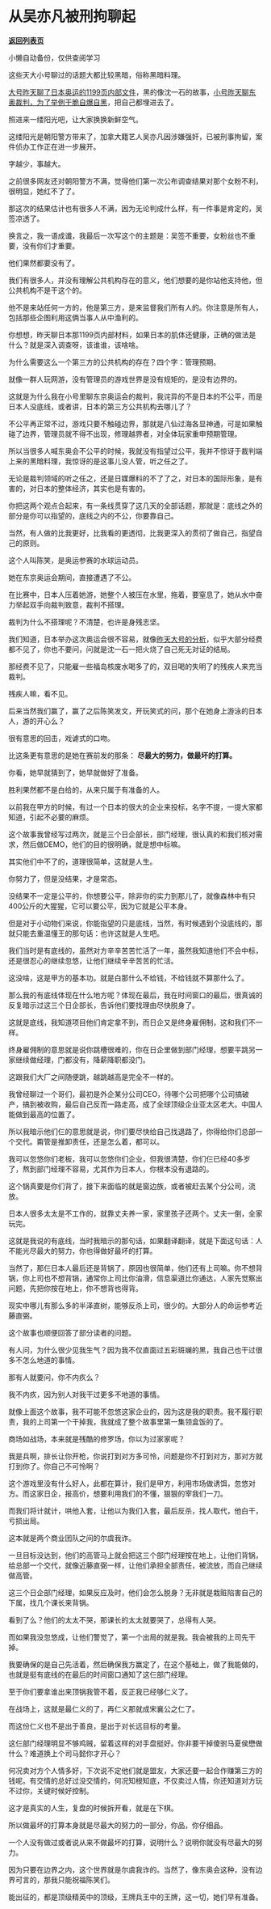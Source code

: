 # 从吴亦凡被刑拘聊起

[**返回列表页**](/gzh/记忆承载)

小懒自动备份，仅供查阅学习

这些天大小号聊过的话题大都比较黑暗，俗称黑暗料理。

  

[大号昨天聊了日本奥运的1199页内部文件](http://mp.weixin.qq.com/s?__biz=MzU0MjYwNDU2Mw==&mid=2247500201&idx=1&sn=8202422e99497ebb6a99525f94ed0cad&chksm=fb1aadd5cc6d24c34d2d7cb1d94ee101ddda316b9622e7ba6f50f797c29a25ee41486045c381&scene=21#wechat_redirect)，黑的像沈一石的故事，[小号昨天聊东奥裁判，为了举例干脆自爆自黑](http://mp.weixin.qq.com/s?__biz=MzU3NDc5Nzc0NQ==&mid=2247505592&idx=1&sn=a9014249b9ea80fb7d0eb3d9909aa275&chksm=fd2e7466ca59fd701962b98a651b42ab47191a800fc90e145a72bb765bd3106de3996c5306ba&scene=21#wechat_redirect)，把自己都埋进去了。  

  

照进来一缕阳光吧，让大家换换新鲜空气。  

  

这缕阳光是朝阳警方带来了，加拿大籍艺人吴亦凡因涉嫌强奸，已被刑事拘留，案件侦办工作正在进一步展开。  

  

字越少，事越大。

  

之前很多网友还对朝阳警方不满，觉得他们第一次公布调查结果对那个女粉不利，很明显，她红不了了。  

  

那这次的结果估计也有很多人不满，因为无论判成什么样，有一件事是肯定的，吴签凉透了。

  

换言之，我一语成谶，我最后一次写这个的主题是：吴签不重要，女粉丝也不重要，没有你们才重要。

  

他们果然都要没有了。

  

我们有很多人，并没有理解公共机构存在的意义，他们想要的是你站他支持他，但公共机构不是干这个的。

  

他不是来站任何一方的，他是第三方，是来监督我们所有人的。你注意是所有人，包括那些企图利用这俩当事人从中渔利的。

  

你想想，昨天聊日本那1199页内部材料，如果日本的肌体还健康，正确的做法是什么？就是深入调查呀，该谁谁，该啥啥。

  

为什么需要这么一个第三方的公共机构的存在？四个字：管理预期。

  

就像一群人玩网游，没有管理员的游戏世界是没有规矩的，是没有边界的。  

  

这就是为什么我在小号里聊东京奥运会的裁判，我诧异的不是日本的不公平，而是日本人没底线，或者讲，日本的第三方公共机构去哪儿了？  

  

不公平再正常不过，游戏只要不触碰边界，那就是八仙过海各显神通，可是如果触碰了边界，管理员就不得不出现，修理越界者，对全体玩家重申预期管理。

  

所以当很多人喊东奥会不公平的时候，我就没有指望过公平，我并不惊讶于裁判端上来的黑暗料理，我惊讶的是这事儿没人管，听之任之了。

  

无论是裁判领域的听之任之，还是日媒爆料的不了了之，对日本的国际形象，是有害的，对日本的整体经济，其实也是有害的。  

  

你把这两个观点合起来，有一条线贯穿了这几天的全部话题，那就是：底线之外的部分是你可以指望的，底线之内的不公，你要靠自己。

  

当然，有人做的比我更好，比我看的更透彻，比我更深入的贯彻了做自己，指望自己的原则。  

  

这个人叫陈笑，是奥运参赛的水球运动员。

  

她在东京奥运会期间，直接遭遇了不公。  

  

在比赛中，日本人压着她游，她整个人被压在水里，拖着，要窒息了，她从水中奋力举起双手向裁判致意，裁判不搭理。

  

裁判为什么不搭理呢？不清楚，也许是身残志坚。  

  

我们知道，日本举办这次奥运会很不容易，就像[昨天大号的分析](http://mp.weixin.qq.com/s?__biz=MzU0MjYwNDU2Mw==&mid=2247500201&idx=1&sn=8202422e99497ebb6a99525f94ed0cad&chksm=fb1aadd5cc6d24c34d2d7cb1d94ee101ddda316b9622e7ba6f50f797c29a25ee41486045c381&scene=21#wechat_redirect)，似乎大部分经费都不见了，你也不要问，问就是沈一石一把火烧了自己死无对证的结局。  

  

那经费不见了，只能雇一些福岛核废水喝多了的，双目喝的失明了的残疾人来充当裁判。

  

残疾人嘛，看不见。

  

后来当然我们赢了，赢了之后陈笑发文，开玩笑式的问，那个在她身上游泳的日本人，游的开心么？

  

很有意思的回击，戏谑式的口吻。  

  

比这条更有意思的是她在赛前发的那条： **尽最大的努力，做最坏的打算。**

  

你看，她早就猜到了，她早就做好了准备。

  

胜利果然都不是白给的，从来只属于有准备的人。  

  

以前我在甲方的时候，有过一个日本的很大的企业来投标，名字不提，一提大家都知道，引起不必要的麻烦。

  

这个故事我曾经写过两次，就是三个日企部长，部门经理，很认真的和我们核对需求，然后做DEMO，他们的目的很明确，就是想中标嘛。  

  

其实他们中不了的，道理很简单，这就是人生。  

  

你努力了，但是没结果，才是常态。  

  

没结果不一定是公平的，你想要公平，除非你的实力到那儿了，就像森林中有只400公斤的大猩猩，它可以要公平，因为它就是公平本身。

  

但是对于小动物们来说，你能指望的只是底线，当然，有时候遇到个没底线的，那就只能去重温懂王的那句话：也许这就是人生吧。  

  

我们当时是有底线的，虽然对方辛辛苦苦忙活了一年，虽然我知道他们不会中标，还是很忍心的继续忽悠，让他们继续辛辛苦苦的忙活。  

  

这没啥，这是甲方的基本功。就是白那什么不给钱，不给钱就不算那什么了。

  

那么我的有底线体现在什么地方呢？体现在最后，我在时间窗口的最后，很真诚的反复暗示过这三个日企部长，告诉他们要找理由尽快脱身了。  

  

这就是底线，我知道项目他们肯定拿不到，而日企又是终身雇佣制，这和我们不一样。  

  

终身雇佣制的意思就是说你跳槽很难的，你在日企里做到部门经理，想要平跳另一家继续做经理，门都没有，降薪降职都没门。  

  

这跟我们大厂之间随便跳，越跳越高是完全不一样的。  

  

我曾经聊过一个哥们，最初是外企某分公司CEO，待哪个公司把哪个公司搞破产，搞到被收购，最后自己反而一路走高，成了全球顶级企业亚太区老大。中国人能做到最高的位置了。

  

所以我暗示他们仨的意思就是说，你们要尽快给自己找退路了，你得给你们总部一个交代。甭管是推卸责任，还是怎么着，都可以。  

  

我可以忽悠你们老板，我可以忽悠你们企业，但我很清楚，你们仨已经40多岁了，熬到部门经理不容易，尤其作为日本人，你根本没有退路的。

  

这个锅真要是你们背了，接下来面临的就是窗边族，或者被赶去某个分公司，流放。  

  

日本人很多太太是不工作的，就靠丈夫养一家，家里孩子还两个。丈夫一倒，全家玩完。

  

这就是我说的有底线，当时我暗示的那句话，如果翻译翻译，就是下面这句话：人不能光尽最大的努力，你也得做好最坏的打算。

  

当然了，那仨日本人最后还是背锅了，原因也很简单，他们还有上司嘛。你不想背锅，你上司也不想背锅，通常你上司比你油滑，信息渠道比你通达，人家先觉察出问题，先把你按在地上，你不想背也得背。  

  

现实中哪儿有那么多的半泽直树，能够反杀上司，很少的。大部分人的命运参考近藤直弼。

  

这个故事也顺便回答了部分读者的问题。  

  

有人问，为什么很少见我生气？因为我不仅直面过五彩斑斓的黑，我自己也干过很多不怎么地道的事情。

  

那有人就要问，你不内疚么？  

  

我不内疚，因为别人对我干过更多不地道的事情。

  

就像上面这个故事，我不可能不忽悠这家企业的，因为这是我的职责。我不履行职责，我的上司第一个干掉我，我就成了整个故事里第一集领盒饭的了。

  

商场如战场，本来就是残酷的修罗场，你以为过家家呢？

  

我是兵啊，排长让你开枪，你说打到对方多可怜，问题是你不打到对方，那对方就打到你了。你自己不可怜啊？

  

这个游戏里没有什么好人，此都在算计，我们是甲方，利用市场做诱饵，忽悠对方。而这家日企，报高价，想要利用我们的不懂，狠狠的宰我们一刀。

  

而我们将计就计，哄他入套，让他以为我们入套，最后反杀，找人取代，他白干，亏损出局。

  

这本就是两个商业团队之间的尔虞我诈。  

  

一旦目标没达到，他们的高管马上就会把这三个部门经理按在地上，让他们背锅，给总部一个交代，就像近藤直弼一样，让他们承担全部责任，被流放，而自己继续做高管。

  

这三个日企部门经理，如果反应及时，他们会怎么脱身？无非就是栽赃陷害自己的下属，找几个课长来背锅。  

  

看到了么？他们的太太不哭，那课长的太太就要哭了，总得有人哭。

  

而如果我没忽悠成，让他们警觉了，第一个出局的就是我。我会被我的上司先干掉。

  

我要确保的是自己先活着，然后确保我方赢定了，在这个基础上，做了我能做的，也就是挺有底线的在最后的时间窗口通知了这仨部门经理。

  

至于你们要拿谁出来顶锅我管不着，反正我已经够仁义了。  

  

在战场上，这就是最仁义的了，再仁义那就成宋襄公之仁了。  

  

而这份仁义也不是出于善良，是出于对长远目标的考量。

  

这仨部门经理明显不够鸡贼，留着这样的对手盘挺好。你非要干掉傻驸马夏侯懋做什么？难道换上个司马懿你才开心？

  

何况卖对方个人情多好，下次说不定他们就是盟友，大家还要一起合作赚第三方的钱呢。有交情的总好过没交情的，何况知根知底，不仅卖过人情，你还知道对方玩不过你，关键时候好控制。

  

这才是真实的人生，复盘的时候拆开看，就是在下棋。  

  

所以做最坏的打算本身就是尽最大的努力的一部分，你品，你仔细品。  

  

一个人没有做过或者说从来不做最坏的打算，说明什么？说明你就没有尽最大的努力。  

  

因为只要在边界之内，这个世界就是尔虞我诈的。当然了，像东奥会这种，没有边界可言的，那我只能祝福陈笑们。

  

能出征的，都是顶级精英中的顶级，王牌兵王中的王牌，这一切，她们早有准备。

